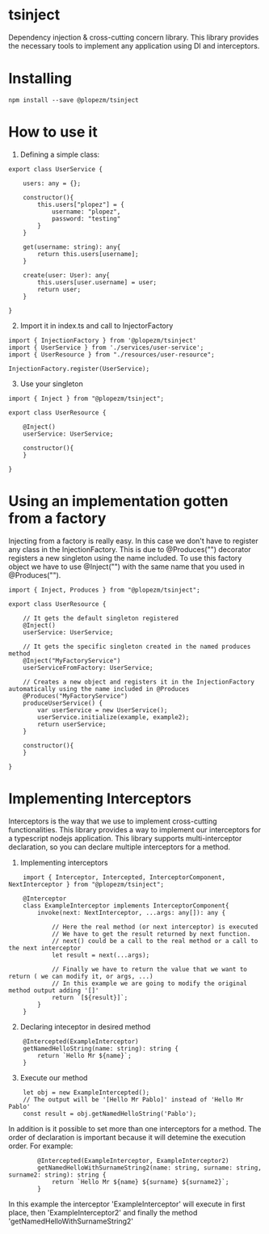 # tsinject

Dependency injection & cross-cutting concern library. This library provides the necessary tools to implement any application using DI and interceptors.

# Installing

```
npm install --save @plopezm/tsinject
```

# How to use it

1. Defining a simple class: 

```
export class UserService {

    users: any = {};

    constructor(){
        this.users["plopez"] = {
            username: "plopez",
            password: "testing"
        }
    }

    get(username: string): any{
        return this.users[username];
    }

    create(user: User): any{
        this.users[user.username] = user;
        return user;
    }

}

```

2. Import it in index.ts and call to InjectorFactory

```
import { InjectionFactory } from '@plopezm/tsinject'
import { UserService } from './services/user-service';
import { UserResource } from "./resources/user-resource";

InjectionFactory.register(UserService);
```

3. Use your singleton

```
import { Inject } from "@plopezm/tsinject";

export class UserResource {

    @Inject()
    userService: UserService;

    constructor(){        
    }

}
```

# Using an implementation gotten from a factory

Injecting from a factory is really easy. In this case we don't have to register any class in the InjectionFactory. This is due to @Produces("") decorator registers a new singleton using the name included. To use this factory object we have to use @Inject("") with the same name that you used in @Produces("").

```
import { Inject, Produces } from "@plopezm/tsinject";

export class UserResource {

    // It gets the default singleton registered
    @Inject()
    userService: UserService;

    // It gets the specific singleton created in the named produces method
    @Inject("MyFactoryService")
    userServiceFromFactory: UserService;

    // Creates a new object and registers it in the InjectionFactory automatically using the name included in @Produces
    @Produces("MyFactoryService")
    produceUserService() {
        var userService = new UserService();
        userService.initialize(example, example2);
        return userService;
    }

    constructor(){        
    }

}
```

# Implementing Interceptors

Interceptors is the way that we use to implement cross-cutting functionalities. This library provides a way to implement our interceptors for a typescript nodejs application. This library supports multi-interceptor declaration, so you can declare multiple interceptors for a method.

1. Implementing interceptors

```
    import { Interceptor, Intercepted, InterceptorComponent, NextInterceptor } from "@plopezm/tsinject";

    @Interceptor
    class ExampleInterceptor implements InterceptorComponent{
        invoke(next: NextInterceptor, ...args: any[]): any {

            // Here the real method (or next interceptor) is executed
            // We have to get the result returned by next function.
            // next() could be a call to the real method or a call to the next interceptor
            let result = next(...args);

            // Finally we have to return the value that we want to return ( we can modify it, or args, ...)
            // In this example we are going to modify the original method output adding '[]'
            return `[${result}]`;
        }
    }
```

2. Declaring inteceptor in desired method

```
    @Intercepted(ExampleInterceptor)
    getNamedHelloString(name: string): string {
        return `Hello Mr ${name}`;
    }
```

3. Execute our method

```
    let obj = new ExampleIntercepted();
    // The output will be '[Hello Mr Pablo]' instead of 'Hello Mr Pablo'
    const result = obj.getNamedHelloString('Pablo');
```

In addition is it possible to set more than one interceptors for a method. The order of declaration is important because it will detemine the execution order. For example:

```
        @Intercepted(ExampleInterceptor, ExampleInterceptor2)
        getNamedHelloWithSurnameString2(name: string, surname: string, surname2: string): string {
            return `Hello Mr ${name} ${surname} ${surname2}`;
        }
```

In this example the interceptor 'ExampleInterceptor' will execute in first place, then 'ExampleInterceptor2' and finally the method 'getNamedHelloWithSurnameString2'